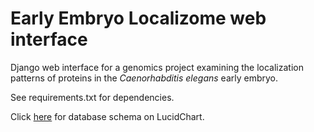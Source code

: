 Early Embryo Localizome web interface
=====================================

Django web interface for a genomics project
examining the localization patterns of proteins
in the _Caenorhabditis elegans_ early embryo.

See requirements.txt for dependencies.

Click [here](https://www.lucidchart.com/documents/view/4e5c-8328-51e095b2-a5dc-0d860a001900 "Database Schema at Lucidchart") for database schema on LucidChart.
